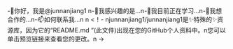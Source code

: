-👋你好，我是@junnanjiang1 n-👀我感兴趣的是...n-🌱我目前正在学习...n-💞我想合作的️...n-📫如何联系我...n n <！- njunnanjiang1/junnanjiang1是✨特殊的✨资源库，因为它的“README.md ”(此文件)出现在您的GitHub个人资料中。n您可以单击预览链接来查看您的更改。n ->

